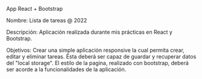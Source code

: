 App React + Bootstrap

Nombre:
Lista de tareas @ 2022

Descripción:
Aplicación realizada durante mis prácticas en React y Bootstrap.
  
Objetivos:
Crear una simple aplicación responsive la cual permita crear, editar y eliminar tareas. Ésta deberá ser capaz de guardar y recuperar datos del "local storage".
El estilo de la pagina, realizado con bootstrap, deberá ser acorde a la funcionalidades de la aplicación.
